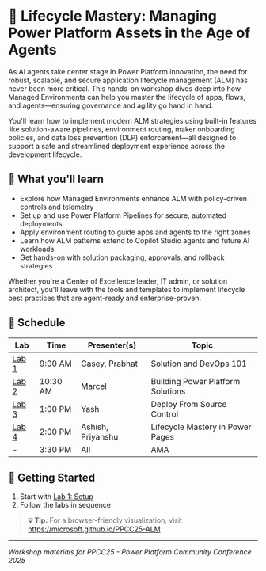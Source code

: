 # 🚀 Lifecycle Mastery: Managing Power Platform Assets in the Age of Agents

As AI agents take center stage in Power Platform innovation, the need for robust, scalable, and secure application lifecycle management (ALM) has never been more critical. This hands-on workshop dives deep into how Managed Environments can help you master the lifecycle of apps, flows, and agents—ensuring governance and agility go hand in hand.

You'll learn how to implement modern ALM strategies using built-in features like solution-aware pipelines, environment routing, maker onboarding policies, and data loss prevention (DLP) enforcement—all designed to support a safe and streamlined deployment experience across the development lifecycle.

## 🎯 What you'll learn

- Explore how Managed Environments enhance ALM with policy-driven controls and telemetry
- Set up and use Power Platform Pipelines for secure, automated deployments
- Apply environment routing to guide apps and agents to the right zones
- Learn how ALM patterns extend to Copilot Studio agents and future AI workloads
- Get hands-on with solution packaging, approvals, and rollback strategies

Whether you're a Center of Excellence leader, IT admin, or solution architect, you'll leave with the tools and templates to implement lifecycle best practices that are agent-ready and enterprise-proven.

## 📅 Schedule

| Lab | Time | Presenter(s) | Topic |
| --- | --- | --- | --- |
| [Lab 1](labs/lab1/lab1.md) | 9:00 AM | Casey, Prabhat | Solution and DevOps 101 |
| [Lab 2](labs/lab2/lab2.md) | 10:30 AM | Marcel | Building Power Platform Solutions |
| [Lab 3](labs/lab3/lab3.md) | 1:00 PM | Yash | Deploy From Source Control |
| [Lab 4](labs/lab4/lab4.md) | 2:00 PM | Ashish, Priyanshu | Lifecycle Mastery in Power Pages |
| - | 3:30 PM | All | AMA |

## 🚀 Getting Started

1. Start with [Lab 1: Setup](labs/lab1/lab1.md)
1. Follow the labs in sequence

> **💡 Tip:** For a browser-friendly visualization, visit <https://microsoft.github.io/PPCC25-ALM>
---

*Workshop materials for PPCC25 - Power Platform Community Conference 2025*